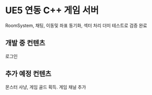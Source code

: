 # UE5 연동 C++ 게임 서버
RoomSystem, 채팅, 이동및 좌표 동기화, 섹터 처리 더미 테스트로 검증 완료
## 개발 중 컨텐츠
로그인
## 추가 예정 컨텐츠
몬스터 사냥, 게임 골드 획득. 게임 채널 추가
